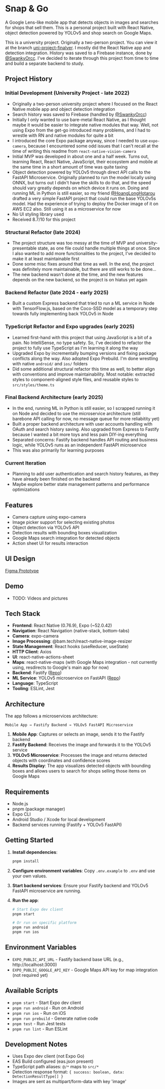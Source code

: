 # Snap & Go

A Google Lens-like mobile app that detects objects in images and searches for shops that sell them. This is a personal project built with React Native, object detection powered by YOLOv5 and shop search on Google Maps.

This is a university project. Originally a two-person project. You can view it at the branch [uni-project-finalver](https://github.com/tetsureign/SnapAndGo/tree/uni-project-finalver). I mostly did the React Native app and detection integration. History was saved to a Firebase instance, done by [@SwankyOrcc](https://github.com/SwankyOrcc). I've decided to iterate through this project from time to time and build a separate backend to study.

## Project History

### Initial Development (University Project - late 2022)

- Originally a two-person university project where I focused on the React Native mobile app and object detection integration
- Search history was saved to Firebase (handled by [@SwankyOrcc](https://github.com/SwankyOrcc))
- Initially I only wanted to use bare-metal React Native, as I thought maybe it would be easier to integrate native modules that way. Well, not using Expo from the get-go introduced many problems, and I had to wrestle with RN and native modules for quite a bit
- I introduced the core Expo package anyway, since I needed to use `expo-camera`, because I encountered some odd issues that I can't recall at the time of writing this readme from `react-native-vision-camera`
- Initial MVP was developed in about one and a half week. Turns out, learning React, React Native, JavaScript, their ecosystem and mobile at the same time in a short amount of time was quite taxing
- Object detection powered by YOLOv5 through direct API calls to the FastAPI Microservice. Originally planned to run the model locally using ONNX, but turns out I didn't have the skills to do that, and the speed should vary greatly depends on which device it runs on. Doing and running ML in Python is still easier, so my friend [@HoangLongHotarou](https://github.com/HoangLongHotarou) drafted a very simple FastAPI project that could run the base YOLOv5s model. Had the experience of trying to deploy the Docker image of it on AWS EC2 also. Still using it as a microservice for now
- No UI styling library used
- Received 8.7/10 for this project

### Structural Refactor (late 2024)

- The project structure was too messy at the time of MVP and university-presentable state, as one file could handle multiple things at once. Since I also wanted to add more functionalities to the project, I've decided to make it at least maintainable first
- Done some misc fixes around that time as well. In the end, the project was definitely more maintainable, but there are still works to be done...
- The new backend wasn't done at the time, and the new features depends on the new backend, so the project is on hiatus yet again

### Backend Refactor (late 2024 - early 2025)

- Built a custom Express backend that tried to run a ML service in Node with TensorFlow.js, based on the Coco-SSD model as a temporary step towards fully implementing back YOLOv5 in Node

### TypeScript Refactor and Expo upgrades (early 2025)

- Learned first-hand with this project that using JavaScript is a bit of a pain. No IntelliSense, no type safety. So, I've decided to refactor the project to fully use TypeScript as I'm learning it along the way
- Upgraded Expo by incrementally bumping versions and fixing package conflicts along the way. Also adopted Expo Prebuild. I'm done wrestling with native `android/` and `ios/` folders
- Did some additional structural refactor this time as well, to better align with conventions and improve maintainability. Most notable: extracted styles to component-aligned style files, and reusable styles to `src/styles/theme.ts`

### Final Backend Architecture (early 2025)

- In the end, running ML in Python is still easier, so I scrapped running it on Node and decided to use the microservice architecture (still barebone API calling for now, no message queue for more reliabitity yet)
- Built a proper backend architecture with user accounts handling with OAuth and search history saving. Also upgraded from Express to Fastify because I wanted a bit more toys and less pain DIY-ing everything
- Separated concerns: Fastify backend handles API routing and business logic, while YOLOv5 runs as an independent FastAPI microservice
- This was also primarily for learning purposes

### Current Iteration

- Planning to add user authentication and search history features, as they have already been finished on the backend
- Maybe explore better state management patterns and performance optimizations

## Features

- Camera capture using expo-camera
- Image picker support for selecting existing photos
- Object detection via YOLOv5 API
- Detection results with bounding boxes visualization
- Google Maps search integration for detected objects
- Action sheet UI for results interaction

## UI Design

[Figma Prototype](https://www.figma.com/proto/TVJnAe6SNH8h2RSS8qGMgz/Snap-Go?node-id=1-3&t=gihwzmkpijuaxpk4-1&starting-point-node-id=1%3A3)

## Demo

- TODO: Videos and pictures

## Tech Stack

- **Frontend**: React Native (0.76.9), Expo (~52.0.42)
- **Navigation**: React Navigation (native-stack, bottom-tabs)
- **Camera**: expo-camera
- **Image Processing**: @bam.tech/react-native-image-resizer
- **State Management**: React hooks (useReducer, useState)
- **HTTP Client**: Axios
- **UI**: react-native-actions-sheet
- **Maps**: react-native-maps (with Google Maps integration - not currently using, resdirects to Google's main app for now)
- **Backend**: Fastify ([Repo](https://github.com/tetsureign/snap-n-go-apiv2))
- **ML Service**: YOLOv5 microservice on FastAPI ([Repo](https://github.com/tetsureign/SnapAndGo-microsvc-objdetect))
- **Language**: TypeScript
- **Tooling**: ESLint, Jest

## Architecture

The app follows a microservices architecture:

```
Mobile App → Fastify Backend → YOLOv5 FastAPI Microservice
```

1. **Mobile App**: Captures or selects an image, sends it to the Fastify backend
2. **Fastify Backend**: Receives the image and forwards it to the YOLOv5 service
3. **YOLOv5 Microservice**: Processes the image and returns detected objects with coordinates and confidence scores
4. **Results Display**: The app visualizes detected objects with bounding boxes and allows users to search for shops selling those items on Google Maps

## Requirements

- Node.js
- pnpm (package manager)
- Expo CLI
- Android Studio / Xcode for local development
- Backend services running (Fastify + YOLOv5 FastAPI)

## Getting Started

1. **Install dependencies**:

   ```bash
   pnpm install
   ```

2. **Configure environment variables**:
   Copy `.env.example` to `.env` and use your own values.

3. **Start backend services**:
   Ensure your Fastify backend and YOLOv5 FastAPI microservice are running.

4. **Run the app**:

   ```bash
   # Start Expo dev client
   pnpm start

   # Or run on specific platform
   pnpm run android
   pnpm run ios
   ```

## Environment Variables

- `EXPO_PUBLIC_API_URL` - Fastify backend base URL (e.g., http://localhost:3000)
- `EXPO_PUBLIC_GOOGLE_API_KEY` - Google Maps API key for map integration (not required yet)

## Available Scripts

- `pnpm start` - Start Expo dev client
- `pnpm run android` - Run on Android
- `pnpm run ios` - Run on iOS
- `pnpm run prebuild` - Generate native code
- `pnpm test` - Run Jest tests
- `pnpm run lint` - Run ESLint

## Development Notes

- Uses Expo dev client (not Expo Go)
- EAS Build configured (eas.json present)
- TypeScript path aliases: `@/*` maps to `src/*`
- Detection response format: `{ success: boolean, data: DetectionResultType[] }`
- Images are sent as multipart/form-data with key 'image'
